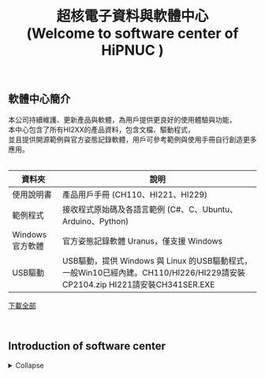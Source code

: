 <h1 align="center">超核電子資料與軟體中心<br>
(Welcome to software center of HiPNUC )
</h1>
<br>


## 軟體中心簡介

本公司持續維護、更新產品與軟體，為用戶提供更良好的使用體驗與功能，<br>
本中心包含了所有HI2XX的產品資料，包含文檔、驅動程式，<br>
並且提供開源範例與官方姿態記錄軟體，用戶可參考範例與使用手冊自行創造更多應用。<br>
<br>
</h3>

| 資料夾            | 說明               |
| ---------------- | ------------------ |
| 使用說明書            | 產品用戶手冊 (CH110、HI221、HI229) |
| 範例程式         | 接收程式原始碼及各語言範例 (C#、C、Ubuntu、Arduino、Python) |
| Windows官方軟體 | 官方姿態記錄軟體 Uranus，僅支援 Windows             |
| USB驅動 | USB驅動，提供 Windows 與 Linux 的USB驅動程式，一般Win10已經內建。CH110/HI226/HI229請安裝CP2104.zip HI221請安裝CH341SER.EXE     |

[下載全部](https://github.com/avmm9898/hipnuctw_doc/archive/master.zip)

<br>

## Introduction of software center
<details markdown="1">
<summary>Collapse</summary>
<h3> 
HiPNUC keeps maintaining products and softwares to provide better user experience, <br>
The following provides open-source examples and official attitude recording software. Users can create more applications by using examples and user manuals. <br>
<br>

